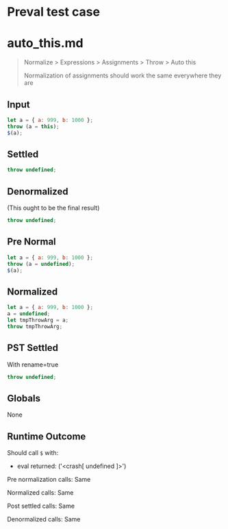 # Preval test case

# auto_this.md

> Normalize > Expressions > Assignments > Throw > Auto this
>
> Normalization of assignments should work the same everywhere they are

## Input

`````js filename=intro
let a = { a: 999, b: 1000 };
throw (a = this);
$(a);
`````

## Settled


`````js filename=intro
throw undefined;
`````

## Denormalized
(This ought to be the final result)

`````js filename=intro
throw undefined;
`````

## Pre Normal


`````js filename=intro
let a = { a: 999, b: 1000 };
throw (a = undefined);
$(a);
`````

## Normalized


`````js filename=intro
let a = { a: 999, b: 1000 };
a = undefined;
let tmpThrowArg = a;
throw tmpThrowArg;
`````

## PST Settled
With rename=true

`````js filename=intro
throw undefined;
`````

## Globals

None

## Runtime Outcome

Should call `$` with:
 - eval returned: ('<crash[ undefined ]>')

Pre normalization calls: Same

Normalized calls: Same

Post settled calls: Same

Denormalized calls: Same
